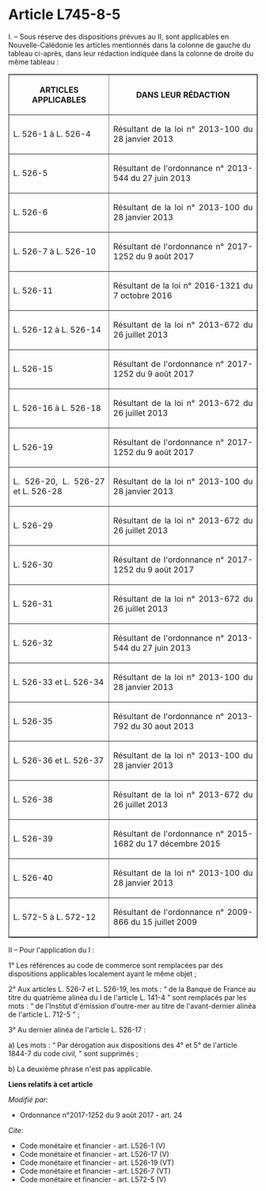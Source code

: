 # Article L745-8-5

I. – Sous réserve des dispositions prévues au II, sont applicables en Nouvelle-Calédonie les articles mentionnés dans la
colonne de gauche du tableau ci-après, dans leur rédaction indiquée dans la colonne de droite du même tableau : 

<table border="1">
  <tbody>
    <tr>
      <th>

ARTICLES APPLICABLES </th>
      <th>

DANS LEUR RÉDACTION </th>
    </tr>
    <tr>
      <td align="justify">

L. 526-1 à L. 526-4 </td>
      <td align="justify">

Résultant de la loi n° 2013-100 du 28 janvier 2013 </td>
    </tr>
    <tr>
      <td align="justify">

L. 526-5 </td>
      <td align="justify">

Résultant de l'ordonnance n° 2013-544 du 27 juin 2013 </td>
    </tr>
    <tr>
      <td align="justify">

L. 526-6 </td>
      <td align="justify">

Résultant de la loi n° 2013-100 du 28 janvier 2013 </td>
    </tr>
    <tr>
      <td align="justify">

L. 526-7 à L. 526-10 </td>
      <td align="justify">

Résultant de l'ordonnance n° 2017-1252 du 9 août 2017 </td>
    </tr>
    <tr>
      <td align="justify">

L. 526-11 </td>
      <td align="justify">

Résultant de la loi n° 2016-1321 du 7 octobre 2016 </td>
    </tr>
    <tr>
      <td align="justify">

L. 526-12 à L. 526-14 </td>
      <td align="justify">

Résultant de la loi n° 2013-672 du 26 juillet 2013 </td>
    </tr>
    <tr>
      <td align="justify">

L. 526-15 </td>
      <td align="justify">

Résultant de l'ordonnance n° 2017-1252 du 9 août 2017 </td>
    </tr>
    <tr>
      <td align="justify">

L. 526-16 à L. 526-18 </td>
      <td align="justify">

Résultant de la loi n° 2013-672 du 26 juillet 2013 </td>
    </tr>
    <tr>
      <td align="justify">

L. 526-19 </td>
      <td align="justify">

Résultant de l'ordonnance n° 2017-1252 du 9 août 2017 </td>
    </tr>
    <tr>
      <td align="justify">

L. 526-20, L. 526-27 et L. 526-28 </td>
      <td align="justify">

Résultant de la loi n° 2013-100 du 28 janvier 2013 </td>
    </tr>
    <tr>
      <td align="justify">

L. 526-29 </td>
      <td align="justify">

Résultant de la loi n° 2013-672 du 26 juillet 2013 </td>
    </tr>
    <tr>
      <td align="justify">

L. 526-30 </td>
      <td align="justify">

Résultant de l'ordonnance n° 2017-1252 du 9 août 2017 </td>
    </tr>
    <tr>
      <td align="justify">

L. 526-31 </td>
      <td align="justify">

Résultant de la loi n° 2013-672 du 26 juillet 2013 </td>
    </tr>
    <tr>
      <td align="justify">

L. 526-32 </td>
      <td align="justify">

Résultant de l'ordonnance n° 2013-544 du 27 juin 2013 </td>
    </tr>
    <tr>
      <td align="justify">

L. 526-33 et L. 526-34 </td>
      <td align="justify">

Résultant de la loi n° 2013-100 du 28 janvier 2013 </td>
    </tr>
    <tr>
      <td align="justify">

L. 526-35 </td>
      <td align="justify">

Résultant de l'ordonnance n° 2013-792 du 30 aout 2013 </td>
    </tr>
    <tr>
      <td align="justify">

L. 526-36 et L. 526-37 </td>
      <td align="justify">

Résultant de la loi n° 2013-100 du 28 janvier 2013 </td>
    </tr>
    <tr>
      <td align="justify">

L. 526-38 </td>
      <td align="justify">

Résultant de la loi n° 2013-672 du 26 juillet 2013 </td>
    </tr>
    <tr>
      <td align="justify">

L. 526-39 </td>
      <td align="justify">

Résultant de l'ordonnance n° 2015-1682 du 17 décembre 2015 </td>
    </tr>
    <tr>
      <td align="justify">

L. 526-40 </td>
      <td align="justify">

Résultant de la loi n° 2013-100 du 28 janvier 2013 </td>
    </tr>
    <tr>
      <td align="justify">

L. 572-5 à L. 572-12
</td>
      <td align="justify">

Résultant de l'ordonnance n° 2009-866 du 15 juillet 2009 </td>
    </tr>
  </tbody>
</table>

II – Pour l'application du I : 

1° Les références au code de commerce sont remplacées par des dispositions applicables localement ayant le même objet ; 

2° Aux articles L. 526-7 et L. 526-19, les mots : “ de la Banque de France au titre du quatrième alinéa du I de l'article L.
141-4 ” sont remplacés par les mots : “ de l'Institut d'émission d'outre-mer au titre de l'avant-dernier alinéa de l'article
L. 712-5 ” ; 

3° Au dernier alinéa de l'article L. 526-17 : 

a) Les mots : “ Par dérogation aux dispositions des 4° et 5° de l'article 1844-7 du code civil, ” sont supprimés ; 

b) La deuxième phrase n'est pas applicable.

**Liens relatifs à cet article**

_Modifié par_:

  - Ordonnance n°2017-1252 du 9 août 2017 - art. 24

_Cite_:

  - Code monétaire et financier - art. L526-1 (V)
  - Code monétaire et financier - art. L526-17 (V)
  - Code monétaire et financier - art. L526-19 (VT)
  - Code monétaire et financier - art. L526-7 (VT)
  - Code monétaire et financier - art. L572-5 (V)
